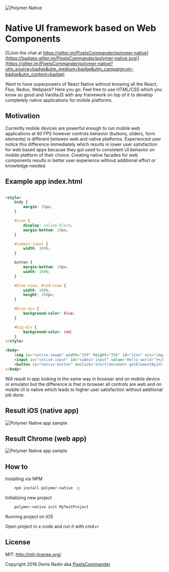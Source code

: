 ![Polymer Native](https://github.com/PixelsCommander/polymer-native/blob/master/figures/logo.png?raw=true)

Native UI framework based on Web Components
===========================================

[![Join the chat at https://gitter.im/PixelsCommander/polymer-native](https://badges.gitter.im/PixelsCommander/polymer-native.svg)](https://gitter.im/PixelsCommander/polymer-native?utm_source=badge&utm_medium=badge&utm_campaign=pr-badge&utm_content=badge)

Want to have superpowers of React Native without knowing all the React, Flux, Redux, Webpack? Here you go. Feel free to use HTML/CSS which you know so good and VanillaJS with any framework on top of it to develop completely native applications for mobile platforms.

Motivation
----------
Currently mobile devices are powerful enough to run mobile web applications at 60 FPS however controls behavior (buttons, sliders, form elements) is different between web and native platforms. Experienced user notice this difference immediately which results in lower user satisfaction for web based apps because they got used to consistent UI behavior on mobile platform of their choice. Creating native facades for web components results in better user experience without additional effort or knowledge needed.

Example app index.html
----------------------

```html

<style>
    body {
        margin: 20px;
    }

    #icon {
        display: inline-block;
        margin-bottom: 20px;
    }

    #submit-input {
        width: 100%;
    }

    button {
        margin-bottom: 10px;
        width: 100%;
    }

    #blue-view, #red-view {
        width: 100%;
        height: 200px;
    }

    #blue-div {
        background-color: blue;
    }

    #big-div {
        background-color: red;
    }
</style>

<body>
    <img is="native-image" width="256" height="256" id="icon" src="img/lenna.png"></img>
    <input is="native-input" id="submit-input" value="Hello world!"></input>
    <button is="native-button" onclick="alert(document.getElementById('submit-input').value);">Alert input value</button>
</body>
```

Will result in app looking in the same way in browser and on mobile device or emulator but the difference is that in browser all controls are web and on mobile UI is native which leads to higher user satisfaction without additional job done.

Result iOS (native app)
-------------
![Polymer Native app sample](https://github.com/PixelsCommander/polymer-native/blob/master/figures/app-screen.png?raw=true)

Result Chrome (web app)
-------------
![Polymer Native app sample](https://github.com/PixelsCommander/polymer-native/blob/master/figures/app-screen-browser.png?raw=true)


How to
------

Installing via NPM

```bash
    npm install polymer-native -g
```

Initializing new project

```bash
    polymer-native init MyTestProject
```

Running project on iOS

Open project in x-code and run it with cmd+r

License
-------
MIT: http://mit-license.org/

Copyright 2016 Denis Radin aka [PixelsCommander](http://pixelscommander.com)
